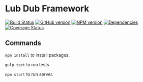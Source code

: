 # Lub Dub Framework

[![Build Status](https://travis-ci.org/LubDub/lubdub.png)](https://travis-ci.org/LubDub/lubdub)
[![GitHub version](https://badge.fury.io/gh/lubdub%2FLubDub.svg)](https://badge.fury.io/gh/lubdub%2FLubDub)
[![NPM version](https://badge.fury.io/js/lubdub.svg)](http://badge.fury.io/js/lubdub)
[![Dependencies](https://david-dm.org/lubdub/LubDub.png)](https://david-dm.org/lubdub/LubDub)
[![Coverage Status](https://coveralls.io/repos/github/LubDub/lubdub/badge.svg?branch=master)](https://coveralls.io/github/LubDub/lubdub?branch=master)

## Commands

`npm install` to install packages.

`gulp test` to run tests.

`npm start` to run server.

